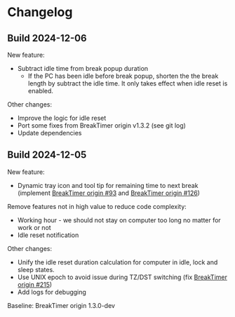 # Changelog

## Build 2024-12-06

New feature:

- Subtract idle time from break popup duration
  - If the PC has been idle before break popup, shorten the the break length by subtract the idle time. It only takes effect when idle reset is enabled.

Other changes:

- Improve the logic for idle reset
- Port some fixes from BreakTimer origin v1.3.2 (see git log)
- Update dependencies

## Build 2024-12-05

New feature:

- Dynamic tray icon and tool tip for remaining time to next break (implement [BreakTimer origin #93](https://github.com/tom-james-watson/breaktimer-app/issues/93) and [BreakTimer origin #126](https://github.com/tom-james-watson/breaktimer-app/issues/126))

Remove features not in high value to reduce code complexity:

- Working hour - we should not stay on computer too long no matter for work or not
- Idle reset notification

Other changes:

- Unify the idle reset duration calculation for computer in idle, lock and sleep states.
- Use UNIX epoch to avoid issue during TZ/DST switching (fix [BreakTimer origin #215](https://github.com/tom-james-watson/breaktimer-app/issues/215))
- Add logs for debugging

Baseline: BreakTimer origin 1.3.0-dev
